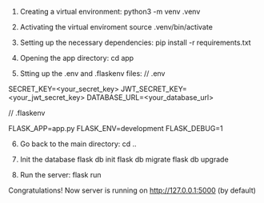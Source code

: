 1) Creating a virtual environment:
python3 -m venv .venv

2) Activating the virtual enviroment
source .venv/bin/activate

3) Setting up the necessary dependencies:
pip install -r requirements.txt

4) Opening the app directory:
cd app

5) Stting up the .env and .flaskenv files:
// .env

SECRET_KEY=<your_secret_key>
JWT_SECRET_KEY=<your_jwt_secret_key>
DATABASE_URL=<your_database_url>

// .flaskenv

FLASK_APP=app.py
FLASK_ENV=development
FLASK_DEBUG=1

6) Go back to the main directory:
cd ..

7) Init the database
flask db init
flask db migrate
flask db upgrade


8) Run the server:
flask run

Congratulations! Now server is running on http://127.0.0.1:5000 (by default)







